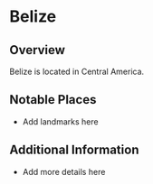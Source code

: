 # Belize
## Overview
Belize is located in Central America.

## Notable Places
- Add landmarks here

## Additional Information
- Add more details here
